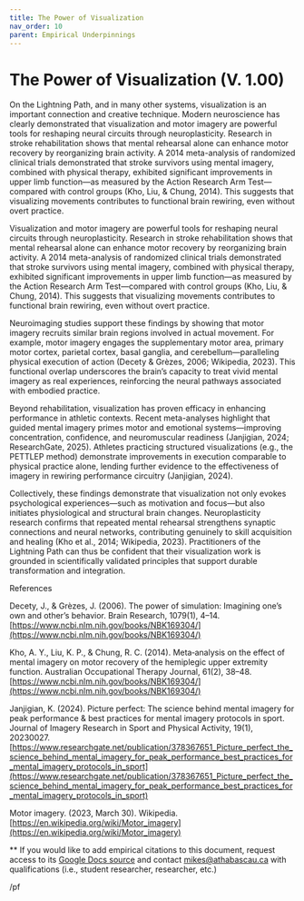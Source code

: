 ```yaml
---
title: The Power of Visualization
nav_order: 10
parent: Empirical Underpinnings
---
```


# The Power of Visualization (V. 1.00)

On the Lightning Path, and in many other systems, visualization is an important connection and creative technique. Modern neuroscience has clearly demonstrated that visualization and motor imagery are powerful tools for reshaping neural circuits through neuroplasticity. Research in stroke rehabilitation shows that mental rehearsal alone can enhance motor recovery by reorganizing brain activity. A 2014 meta-analysis of randomized clinical trials demonstrated that stroke survivors using mental imagery, combined with physical therapy, exhibited significant improvements in upper limb function—as measured by the Action Research Arm Test—compared with control groups (Kho, Liu, & Chung, 2014). This suggests that visualizing movements contributes to functional brain rewiring, even without overt practice.

Visualization and motor imagery are powerful tools for reshaping neural circuits through neuroplasticity. Research in stroke rehabilitation shows that mental rehearsal alone can enhance motor recovery by reorganizing brain activity. A 2014 meta-analysis of randomized clinical trials demonstrated that stroke survivors using mental imagery, combined with physical therapy, exhibited significant improvements in upper limb function—as measured by the Action Research Arm Test—compared with control groups (Kho, Liu, & Chung, 2014). This suggests that visualizing movements contributes to functional brain rewiring, even without overt practice.

Neuroimaging studies support these findings by showing that motor imagery recruits similar brain regions involved in actual movement. For example, motor imagery engages the supplementary motor area, primary motor cortex, parietal cortex, basal ganglia, and cerebellum—paralleling physical execution of action (Decety & Grèzes, 2006; Wikipedia, 2023). This functional overlap underscores the brain’s capacity to treat vivid mental imagery as real experiences, reinforcing the neural pathways associated with embodied practice.

Beyond rehabilitation, visualization has proven efficacy in enhancing performance in athletic contexts. Recent meta-analyses highlight that guided mental imagery primes motor and emotional systems—improving concentration, confidence, and neuromuscular readiness (Janjigian, 2024; ResearchGate, 2025). Athletes practicing structured visualizations (e.g., the PETTLEP method) demonstrate improvements in execution comparable to physical practice alone, lending further evidence to the effectiveness of imagery in rewiring performance circuitry (Janjigian, 2024).

Collectively, these findings demonstrate that visualization not only evokes psychological experiences—such as motivation and focus—but also initiates physiological and structural brain changes. Neuroplasticity research confirms that repeated mental rehearsal strengthens synaptic connections and neural networks, contributing genuinely to skill acquisition and healing (Kho et al., 2014; Wikipedia, 2023). Practitioners of the Lightning Path can thus be confident that their visualization work is grounded in scientifically validated principles that support durable transformation and integration.

References

Decety, J., & Grèzes, J. (2006). The power of simulation: Imagining one’s own and other’s behavior. Brain Research, 1079(1), 4–14. [https://www.ncbi.nlm.nih.gov/books/NBK169304/](https://www.ncbi.nlm.nih.gov/books/NBK169304/)

Kho, A. Y., Liu, K. P., & Chung, R. C. (2014). Meta‑analysis on the effect of mental imagery on motor recovery of the hemiplegic upper extremity function. Australian Occupational Therapy Journal, 61(2), 38–48. [https://www.ncbi.nlm.nih.gov/books/NBK169304/](https://www.ncbi.nlm.nih.gov/books/NBK169304/)

Janjigian, K. (2024). Picture perfect: The science behind mental imagery for peak performance & best practices for mental imagery protocols in sport. Journal of Imagery Research in Sport and Physical Activity, 19(1), 20230027. [https://www.researchgate.net/publication/378367651_Picture_perfect_the_science_behind_mental_imagery_for_peak_performance_best_practices_for_mental_imagery_protocols_in_sport](https://www.researchgate.net/publication/378367651_Picture_perfect_the_science_behind_mental_imagery_for_peak_performance_best_practices_for_mental_imagery_protocols_in_sport)

Motor imagery. (2023, March 30). Wikipedia. [https://en.wikipedia.org/wiki/Motor_imagery](https://en.wikipedia.org/wiki/Motor_imagery)

** If you would like to add empirical citations to this document, request access to its [Google Docs source](https://docs.google.com/document/d/1lms-6fxILwnq_wir0F3N6o9XbnGcDESTUPCRZLgNjdE/edit?usp=sharing) and contact mikes@athabascau.ca with qualifications (i.e., student researcher, researcher, etc.)

/pf

